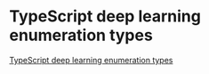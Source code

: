 # TypeScript deep learning enumeration types
[TypeScript deep learning enumeration types](https://aiwithcloud.com/2022/09/19/typescript_deep_learning_enumeration_types/)